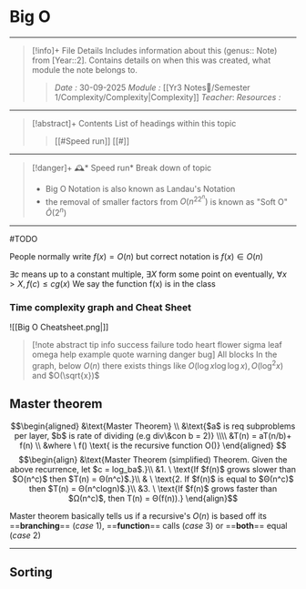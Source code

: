 # Big O
---
> [!info]+ File Details
> Includes information about this (genus:: Note) from [Year::2]. Contains details on when this was created, what module the note belongs to.
> > *Date :*  30-09-2025
> > *Module :* [[Yr3 Notes📕/Semester 1/Complexity/Complexity|Complexity]]
> > *Teacher*: 
> > *Resources :*

---
> [!abstract]+ Contents
> List of headings within this topic
> > [[#Speed run]]
> [[#]]


--- 
> [!danger]+ 🕰️* Speed run*
> Break down of topic 
> - Big O Notation is also known as Landau's Notation
> - the removal of smaller factors from $O(n^22^n)$ is known as "Soft O" $Õ(2^n)$ 

---

#TODO 

People normally write $f(x) = O(n)$ but correct notation is $f(x) \in O(n)$  

$\exists c$ means up to a constant multiple, $\exists X$ form some point on eventually, $\forall x\gt X, f(c) \leq cg(x)$
We say the function f(x) is in the class 


### Time complexity graph and Cheat Sheet 

![[Big O Cheatsheet.png|]]


> [!note abstract tip info success failure todo heart flower sigma leaf omega help example quote warning danger bug] All blocks
> In the graph, below $O(n)$ there exists things like $O(\log x \log \log x),O(\log^2 x)$ and $O(\sqrt{x})$
> 


## Master theorem



$$\begin{aligned}
&\text{Master Theorem} \\
&\text{$a$ is req subproblems per layer, $b$ is rate of dividing (e.g div\&con b = 2)}  \\\\
&T(n) = aT(n/b)+ f(n) \\
&where \ f() \text{ is the recursive function O()} 
\end{aligned}
$$
$$\begin{align}  
&\text{Master Theorem (simplified) Theorem. Given the above recurrence, let $c = log_ba$.}\\ &1. \ \text{If $f(n)$ grows slower than $O(n^c)$ then $T(n) = Θ(n^c)$.}\\ & \ \text{2. If $f(n)$ is equal to $Θ(n^c)$ then $T(n) = Θ(n^clogn)$.}\\ &3. \ \text{If $f(n)$ grows faster than $Ω(n^c)$, then T(n) = Θ(f(n)).}
\end{align}$$


Master theorem basically tells us if a recursive's $O(n)$ is based off its ==**branching**== $(case \ 1)$, ==**function**== calls $(case \ 3)$ or ==**both**== equal $(case \ 2)$

---

## Sorting


